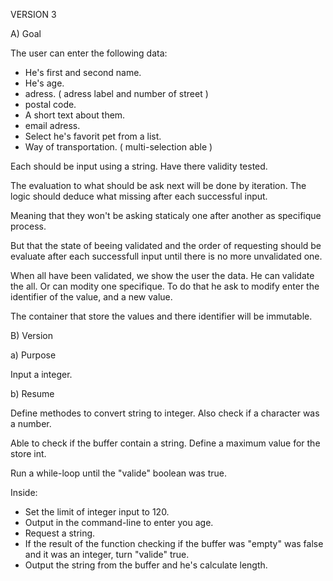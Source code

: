 
VERSION 3

A) Goal

The user can enter the following data:
- He's first and second name.
- He's age.
- adress. ( adress label and number of street )
- postal code.
- A short text about them.
- email adress.
- Select he's favorit pet from a list.
- Way of transportation. ( multi-selection able )

Each should be input using a string.
Have there validity tested.

The evaluation to what should be ask next
will be done by iteration.
The logic should deduce what missing
after each successful input.

Meaning that they won't be asking staticaly
one after another as specifique process.

But that the state of beeing validated
and the order of requesting
should be evaluate after each successfull input
until there is no more unvalidated one.

When all have been validated,
we show the user the data.
He can validate the all.
Or can modity one specifique.
To do that he ask to modify
enter the identifier of the value,
and a new value.

The container that store the values
and there identifier will be immutable.

B) Version

a) Purpose

Input a integer.

b) Resume

Define methodes to convert string to integer.
Also check if a character was a number.

Able to check if the buffer contain a string.
Define a maximum value for the store int.

Run a while-loop until the "valide" boolean was true.

Inside:
- Set the limit of integer input to 120.
- Output in the command-line to enter you age.
- Request a string.
- If the result of the function checking if the buffer was "empty" was false and it was an integer, turn "valide" true. 
- Output the string from the buffer and he's calculate length.


